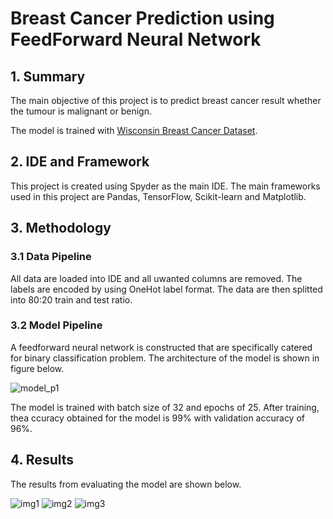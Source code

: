 # Breast Cancer Prediction using FeedForward Neural Network
 
## 1. Summary
<p>The main objective of this project is to predict breast cancer result whether the tumour is malignant or benign.<br> 
 
The model is trained with [Wisconsin Breast Cancer Dataset](https://www.kaggle.com/datasets/uciml/breast-cancer-wisconsin-data). </p>

## 2. IDE and Framework
<p>This project is created using Spyder as the main IDE. The main frameworks used in this project are Pandas, TensorFlow, Scikit-learn and Matplotlib. </p>

## 3. Methodology

### 3.1 Data Pipeline
<p>All data are loaded into IDE and all uwanted columns are removed. The labels are encoded by using OneHot label format. The data are then splitted into 80:20 train and test ratio. </p>

### 3.2 Model Pipeline
<p>A feedforward neural network is constructed that are specifically catered for binary classification problem. The architecture of the model is shown in figure below.</p>
 
 ![model_p1](https://user-images.githubusercontent.com/72061179/165105985-f2d12014-56f1-4cb2-a187-cbfef5048659.png)

 
<p>The model is trained with batch size of 32 and epochs of 25. After training, thea ccuracy obtained for the model is 99% with validation accuracy of 96%. </p>

## 4. Results

<p>The results from evaluating the model are shown below.</p>

![img1](https://user-images.githubusercontent.com/72061179/164891190-119ec5c5-1dc7-4498-b98e-18e9b351dc3a.png)
![img2](https://user-images.githubusercontent.com/72061179/164891193-cdc675b5-6618-455d-86a3-fe8b115be273.png)
![img3](https://user-images.githubusercontent.com/72061179/164891195-70fb7eb4-3c8f-4b19-b655-8a72ad046adb.png)
